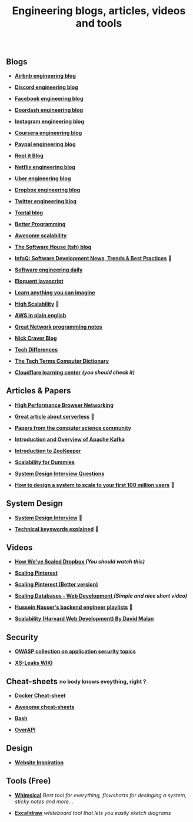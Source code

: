 # <p align="center">Engineering blogs, articles, videos and tools</p>



<br />


## Blogs

* **[Airbnb engineering blog](https://medium.com/airbnb-engineering)**

* **[Discord engineering blog](https://blog.discord.com/tagged/engineering)**

* **[Facebook engineering blog](https://engineering.fb.com)**

* **[Doordash engineering blog](https://doordash.engineering)**

* **[Instagram engineering blog](https://instagram-engineering.com)**

* **[Coursera engineering blog](https://medium.com/coursera-engineering)**

* **[Paypal engineering blog](https://medium.com/paypal-engineering)**

* **[Repl.it Blog](https://blog.replit.com)**

* **[Netflix engineering blog](https://netflixtechblog.com)**

* **[Uber engineering blog](https://eng.uber.com)**

* **[Dropbox engineering blog](https://dropbox.tech)**

* **[Twitter engineering blog](https://blog.twitter.com/engineering/en_us.html)**

* **[Toptal blog](https://www.toptal.com/developers/blog)**

* **[Better Programming](https://betterprogramming.pub)**

* **[Awesome scalability](http://awesome-scalability.com)**

* **[The Software House (tsh) blog](https://tsh.io/blog/)**

* **[InfoQ: Software Development News, Trends & Best Practices](https://www.infoq.com)** 📍

* **[Software engineering daily](https://softwareengineeringdaily.com)**

* **[Eloquent javascript](https://eloquentjavascript.net/)**

* **[Learn anything you can imagine](https://www.tutorialspoint.com/tutorialslibrary.htm)**

* **[High Scalability](http://highscalability.com)** 📍

* **[AWS in plain english](https://aws.plainenglish.io)**

* **[Great Network programming notes](http://networkprogrammingnotes.blogspot.com)**

* **[Nick Craver Blog](https://nickcraver.com/blog/archive/)**

* **[Tech Differences](https://techdifferences.com)**

* **[The Tech Terms Computer Dictionary](https://techterms.com)**

* **[Cloudflare learning center](https://www.cloudflare.com/learning/)** ***(you should check it)***

## Articles & Papers

* **[High Performance Browser Networking](https://hpbn.co)**

* **[Great article about serverless](https://martinfowler.com/articles/serverless.html)** 📍

* **[Papers from the computer science community](https://github.com/papers-we-love/papers-we-love)**

* **[Introduction and Overview of Apache Kafka](https://www.slideshare.net/mumrah/kafka-talk-tri-hug)**

* **[Introduction to ZooKeeper](https://www.slideshare.net/mumrah/introduction-to-zookeeper-trihug-may-22-2012)**

* **[Scalability for Dummies](https://www.lecloud.net/tagged/scalability)**

* **[System Design Interview Questions](https://www.hackingnote.com/en/interview/system-design-interview-questions)**

* **[How to design a system to scale to your first 100 million users](https://levelup.gitconnected.com/how-to-design-a-system-to-scale-to-your-first-100-million-users-4450a2f9703d)** 📍

## System Design
* **[System Design Interview](https://github.com/checkcheckzz/system-design-interview)** 📍

* **[Technical keyswords explained](https://gist.github.com/vasanthk/485d1c25737e8e72759f)** 📍

## Videos

* **[How We've Scaled Dropbox
](https://www.youtube.com/watch?v=PE4gwstWhmc)** ***(You should watch this)***

* **[Scaling Pinterest](https://www.youtube.com/watch?v=GW2cnp2tdh8)**

* **[Scaling Pinterest (Better version)](https://www.youtube.com/watch?v=jQNCuD_hxdQ)**

* **[Scaling Databases - Web Development
](https://www.youtube.com/watch?v=dkhOZOmV7Fo)** ***(Simple and nice short video)***

* **[Hussein Nasser's backend engineer playlists](https://www.husseinnasser.com/p/software-engineering-videos.html)** 📍

* **[Scalability (Harvard Web Development) By David Malan](https://www.youtube.com/watch?v=-W9F__D3oY4&list=PLifX7FLW45Ncn-YnaBPSsVz2HYsW8mfAX)**


## Security

* **[OWASP collection on application security topics](https://cheatsheetseries.owasp.org/cheatsheets/AJAX_Security_Cheat_Sheet.html)**

* **[XS-Leaks WIKI](https://xsleaks.dev)**


## Cheat-sheets <sub><sup>no body knows eveything, right ?</sup></sub>
* **[Docker Cheat-sheet](https://dockerlabs.collabnix.com/docker/cheatsheet/)**

* **[Awesome cheat-sheets](https://github.com/LeCoupa/awesome-cheatsheets)**

* **[Bash](https://github.com/Idnan/bash-guide)**

* **[OverAPI](https://overapi.com)**

## Design

* **[Website Inspiration](https://onepagelove.com)**

## Tools (Free)

* **[Whimsical](https://whimsical.com)**
  *Best tool for everything, flowsharts for desinging a system, sticky notes and more...*
  
* **[Excalidraw](https://excalidraw.com)** *whiteboard tool that lets you easily sketch diagrams*
  
 
